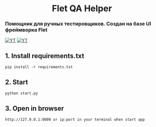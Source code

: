 <h1 align='center'> 
Flet QA Helper
</h1>


### Помощник для ручных тестировщиков. Создан на базе UI фреймворка Flet


[![YT][TG]][TG-url]
[![YT][YT]][YT-url]

## 1. Install requirements.txt
 
```shell
pip install -r requirements.txt
```

## 2. Start
```shell
python start.py
```

## 3. Open in browser
```shell
http://127.0.0.1:8000 or ip:port in your terminal when start app
```


[TG]: https://camo.githubusercontent.com/cf4ed981404024c1adfc79d5575c4edf1836c4fe36b24b03383ece888cef7e29/68747470733a2f2f696d672e736869656c64732e696f2f62616467652f54656c656772616d2d3243413545303f7374796c653d666f722d7468652d6261646765266c6f676f3d74656c656772616d266c6f676f436f6c6f723d7768697465
[TG-url]: https://t.me/KononovQA
[YT]: https://camo.githubusercontent.com/419556c5293f4270b81c22ea9b3e5a4683b0957b012218cd8651aae4e34f1916/68747470733a2f2f696d672e736869656c64732e696f2f62616467652f2d5375627363726962652d7265643f7374796c653d666f722d7468652d6261646765266c6f676f3d796f7574756265266c6f676f436f6c6f723d7768697465
[YT-url]: https://www.youtube.com/@KononovQA
